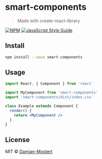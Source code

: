 # smart-components

> Made with create-react-library

[![NPM](https://img.shields.io/npm/v/smart-components.svg)](https://www.npmjs.com/package/smart-components) [![JavaScript Style Guide](https://img.shields.io/badge/code_style-standard-brightgreen.svg)](https://standardjs.com)

## Install

```bash
npm install --save smart-components
```

## Usage

```jsx
import React, { Component } from 'react'

import MyComponent from 'smart-components'
import 'smart-components/dist/index.css'

class Example extends Component {
  render() {
    return <MyComponent />
  }
}
```

## License

MIT © [Damian-Mostert](https://github.com/Damian-Mostert)
